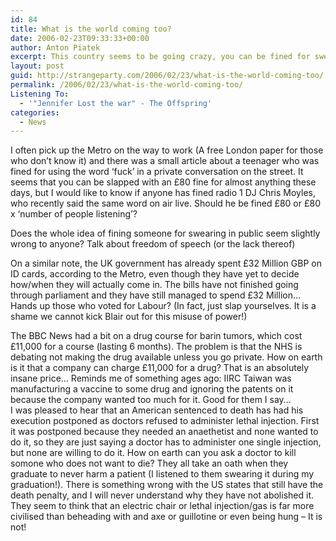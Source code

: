 ```yaml
---
id: 84
title: What is the world coming too?
date: 2006-02-23T09:33:33+00:00
author: Anton Piatek
excerpt: This country seems to be going crazy, you can be fined for swearing in the street but not on the radio, and healthcare is free so long as there is nothing wrong with you, whereas doctors in the US seem to be standing up against the cruel government that controls the country.
layout: post
guid: http://strangeparty.com/2006/02/23/what-is-the-world-coming-too/
permalink: /2006/02/23/what-is-the-world-coming-too/
Listening To:
  - '"Jennifer Lost the war" - The Offspring'
categories:
  - News
---
```

I often pick up the Metro on the way to work (A free London paper for those who don&#8217;t know it) and there was a small article about a teenager who was fined for using the word &#8216;fuck&#8217; in a private conversation on the street. It seems that you can be slapped with an £80 fine for almost anything these days, but I would like to know if anyone has fined radio 1 DJ Chris Moyles, who recently said the same word on air live. Should he be fined £80 or £80 x &#8216;number of people listening&#8217;?

Does the whole idea of fining someone for swearing in public seem slightly wrong to anyone? Talk about freedom of speech (or the lack thereof)

On a similar note, the UK government has already spent £32 Million GBP on ID cards, according to the Metro, even though they have yet to decide how/when they will actually come in. The bills have not finished going through parliament and they have still managed to spend £32 Million&#8230; Hands up those who voted for Labour? (In fact, just slap yourselves. It is a shame we cannot kick Blair out for this misuse of power!)

The BBC News had a bit on a drug course for barin tumors, which cost £11,000 for a course (lasting 6 months). The problem is that the NHS is debating not making the drug available unless you go private. How on earth is it that a company can charge £11,000 for a drug? That is an absolutely insane price&#8230; Reminds me of something ages ago: IIRC Taiwan was manufacturing a vaccine to some drug and ignoring the patents on it because the company wanted too much for it. Good for them I say&#8230;  
I was pleased to hear that an American sentenced to death has had his execution postponed as doctors refused to administer lethal injection. First it was postponed because they needed an anaethetist and none wanted to do it, so they are just saying a doctor has to administer one single injection, but none are willing to do it. How on earth can you ask a doctor to kill somone who does not want to die? They all take an oath when they graduate to never harm a patient (I listened to them swearing it during my graduation!). There is something wrong with the US states that still have the death penalty, and I will never understand why they have not abolished it. They seem to think that an electric chair or lethal injection/gas is far more civilised than beheading with and axe or guillotine or even being hung &#8211; It is not!
